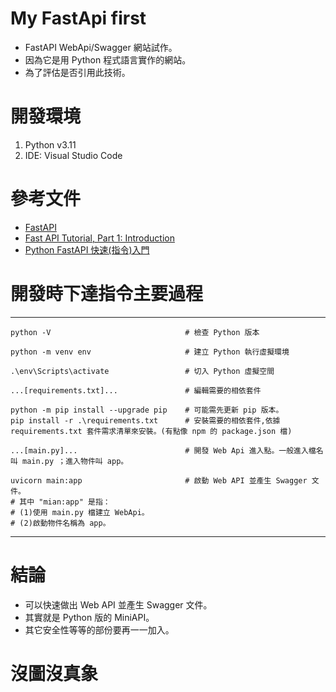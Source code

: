 # My FastApi first 
* FastAPI WebApi/Swagger 網站試作。
* 因為它是用 Python 程式語言實作的網站。
* 為了評估是否引用此技術。

# 開發環境
1. Python v3.11
2. IDE: Visual Studio Code

# 參考文件
* [FastAPI](https://fastapi.tiangolo.com/)
* [Fast API Tutorial, Part 1: Introduction](https://www.youtube.com/watch?v=XnYYwcOfcn8&list=PLqAmigZvYxIL9dnYeZEhMoHcoP4zop8-p&ab_channel=JVPDesign)
* [Python FastAPI 快速(指令)入門](https://linyencheng.github.io/2021/10/08/python-fast-api/)   

# 開發時下達指令主要過程
---------------------------
```
python -V                              # 檢查 Python 版本

python -m venv env                     # 建立 Python 執行虛擬環境

.\env\Scripts\activate                 # 切入 Python 虛擬空間

...[requirements.txt]...               # 編輯需要的相依套件

python -m pip install --upgrade pip    # 可能需先更新 pip 版本。
pip install -r .\requirements.txt      # 安裝需要的相依套件,依據 requirements.txt 套件需求清單來安裝。(有點像 npm 的 package.json 檔)

...[main.py]...                        # 開發 Web Api 進入點。一般進入檔名叫 main.py ；進入物件叫 app。

uvicorn main:app                       # 啟動 Web API 並產生 Swagger 文件。
# 其中 "mian:app" 是指：
# (1)使用 main.py 檔建立 WebApi。
# (2)啟動物件名稱為 app。
```
---------------------------
# 結論
* 可以快速做出 Web API 並產生 Swagger 文件。
* 其實就是 Python 版的 MiniAPI。
* 其它安全性等等的部份要再一一加入。

# 沒圖沒真象
